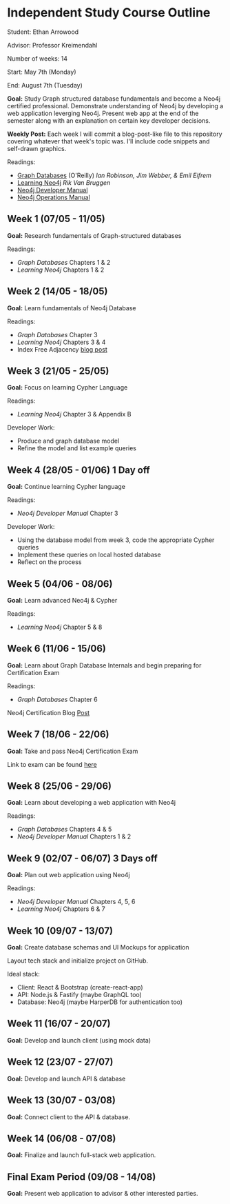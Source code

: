 # Independent Study Course Outline

Student: Ethan Arrowood

Advisor: Professor Kreimendahl

Number of weeks: 14

Start: May 7th (Monday)

End: August 7th (Tuesday)

**Goal:** Study Graph structured database fundamentals and become a Neo4j certified professional. Demonstrate understanding of Neo4j by developing a web application leverging Neo4j. Present web app at the end of the semester along with an explanation on certain key developer decisions. 

**Weekly Post:** Each week I will commit a blog-post-like file to this repository covering whatever that week's topic was. I'll include code snippets and self-drawn graphics. 

Readings:
- [Graph Databases](http://graphdatabases.com/) (O'Reilly) *Ian Robinson, Jim Webber, & Emil Eifrem*
- [Learning Neo4j](https://neo4j.com/book-learning-neo4j/) *Rik Van Bruggen*
- [Neo4j Developer Manual](https://neo4j.com/docs/developer-manual/current/)
- [Neo4j Operations Manual](https://neo4j.com/docs/operations-manual/current/)

## Week 1 (07/05 - 11/05)
**Goal:** Research fundamentals of Graph-structured databases

Readings:
- *Graph Databases* Chapters 1 & 2
- *Learning Neo4j* Chapters 1 & 2

## Week 2 (14/05 - 18/05)
**Goal:** Learn fundamentals of Neo4j Database

Readings: 
- *Graph Databases* Chapter 3
- *Learning Neo4j* Chapters 3 & 4
- Index Free Adjacency [blog post](https://medium.com/@dmccreary/how-to-explain-index-free-adjacency-to-your-manager-1a8e68ec664a)

## Week 3 (21/05 - 25/05)
**Goal:** Focus on learning Cypher Language

Readings:
- *Learning Neo4j* Chapter 3 & Appendix B

Developer Work:
- Produce and graph database model
- Refine the model and list example queries

## Week 4 (28/05 - 01/06) 1 Day off
**Goal:** Continue learning Cypher language

Readings:
- *Neo4j Developer Manual* Chapter 3

Developer Work:
- Using the database model from week 3, code the appropriate Cypher queries
- Implement these queries on local hosted database
- Reflect on the process

## Week 5 (04/06 - 08/06)
**Goal:** Learn advanced Neo4j & Cypher

Readings:
- *Learning Neo4j* Chapter 5 & 8

## Week 6 (11/06 - 15/06)
**Goal:** Learn about Graph Database Internals and begin preparing for Certification Exam

Readings:
- *Graph Databases* Chapter 6

Neo4j Certification Blog [Post](https://medium.com/neo4j/neo4j-certification-how-to-pass-like-a-pro-eed6daa7c6f7)

## Week 7 (18/06 - 22/06)
**Goal:** Take and pass Neo4j Certification Exam

Link to exam can be found [here](https://neo4j.com/graphacademy/neo4j-certification/)

## Week 8 (25/06 - 29/06)
**Goal:** Learn about developing a web application with Neo4j

Readings:
- *Graph Databases* Chapters 4 & 5
- *Neo4j Developer Manual* Chapters 1 & 2

## Week 9 (02/07 - 06/07) 3 Days off
**Goal:** Plan out web application using Neo4j

Readings: 
- *Neo4j Developer Manual* Chapters 4, 5, 6
- *Learning Neo4j* Chapters 6 & 7

## Week 10 (09/07 - 13/07)
**Goal:** Create database schemas and UI Mockups for application

Layout tech stack and initialize project on GitHub.

Ideal stack: 
- Client: React & Bootstrap (create-react-app)
- API: Node.js & Fastify (maybe GraphQL too)
- Database: Neo4j (maybe HarperDB for authentication too)

## Week 11 (16/07 - 20/07)
**Goal:** Develop and launch client (using mock data)

## Week 12 (23/07 - 27/07)
**Goal:** Develop and launch API & database

## Week 13 (30/07 - 03/08)
**Goal:** Connect client to the API & database. 

## Week 14 (06/08 - 07/08)
**Goal:** Finalize and launch full-stack web application. 

## Final Exam Period (09/08 - 14/08)
**Goal:** Present web application to advisor & other interested parties.

